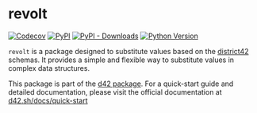 # revolt

[![Codecov](https://img.shields.io/codecov/c/github/d42-schemas/revolt/master.svg?style=flat-square)](https://codecov.io/gh/d42-schemas/revolt)
[![PyPI](https://img.shields.io/pypi/v/revolt.svg?style=flat-square)](https://pypi.python.org/pypi/revolt/)
[![PyPI - Downloads](https://img.shields.io/pypi/dm/revolt?style=flat-square)](https://pypi.python.org/pypi/revolt/)
[![Python Version](https://img.shields.io/pypi/pyversions/revolt.svg?style=flat-square)](https://pypi.python.org/pypi/revolt/)

`revolt` is a package designed to substitute values based on the [district42](https://github.com/d42-schemas/district42) schemas. It provides a simple and flexible way to substitute values in complex data structures.

This package is part of the [d42 package](https://pypi.org/project/d42/). For a quick-start guide and detailed documentation, please visit the official documentation at [d42.sh/docs/quick-start](https://d42.sh/docs/quick-start)
